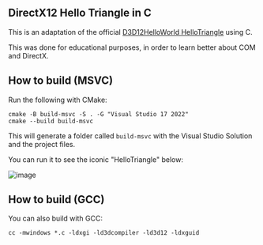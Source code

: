 ## DirectX12 Hello Triangle in C
This is an adaptation of the official [D3D12HelloWorld HelloTriangle](https://github.com/microsoft/DirectX-Graphics-Samples/tree/master/Samples/Desktop/D3D12HelloWorld/src/HelloTriangle) using C.

This was done for educational purposes, in order to learn better about COM and DirectX.

## How to build (MSVC)
Run the following with CMake:

```
cmake -B build-msvc -S . -G "Visual Studio 17 2022"
cmake --build build-msvc
```

This will generate a folder called `build-msvc` with the Visual Studio Solution and the project files.

You can run it to see the iconic "HelloTriangle" below:

![image](https://github.com/simstim-star/DirectX12-HelloTriangle-in-C/assets/167698401/224b0151-8987-448e-988c-113fceb65602)

## How to build (GCC)

You can also build with GCC:

```
cc -mwindows *.c -ldxgi -ld3dcompiler -ld3d12 -ldxguid
```
